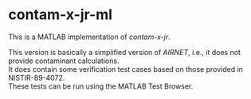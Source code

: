 # contam-x-jr-ml

This is a MATLAB implementation of *contam-x-jr*.  

This version is basically a simplified version of *AIRNET*, i.e., it does not provide contaminant calculations.  
It does contain some verification test cases based on those provided in NISTIR-89-4072.  
These tests can be run using the MATLAB Test Browser.  